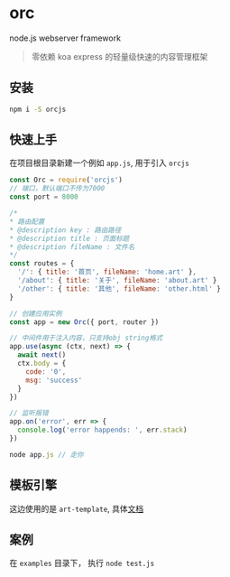# orc
node.js  webserver framework

> 零依赖 koa express 的轻量级快速的内容管理框架


## 安装

```bash
npm i -S orcjs
```



## 快速上手

在项目根目录新建一个例如 `app.js`, 用于引入 `orcjs`


```js
const Orc = require('orcjs')
// 端口，默认端口不传为7000
const port = 8000

/*
* 路由配置
* @description key : 路由路径
* @description title : 页面标题
* @description fileName : 文件名
*/
const routes = {
  '/': { title: '首页', fileName: 'home.art' },
  '/about': { title: '关于', fileName: 'about.art' }
  '/other': { title: '其他', fileName: 'other.html' }
}

// 创建应用实例
const app = new Orc({ port, router })

// 中间件用于注入内容，只支持obj string格式
app.use(async (ctx, next) => {
  await next()
  ctx.body = {
    code: '0',
    msg: 'success'
  }
})

// 监听报错
app.on('error', err => {
  console.log('error happends: ', err.stack)
})

```


```js
node app.js // 走你
```

## 模板引擎
这边使用的是 `art-template`, 具体[文档](https://aui.github.io/art-template/)


## 案例

在 `examples` 目录下， 执行 `node test.js`

